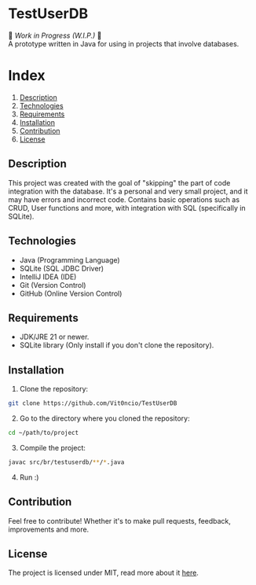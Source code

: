 # TestUserDB

🚧 *Work in Progress (W.I.P.)* 🚧  
A prototype written in Java for using in projects that involve databases.

# Index
1. [Description](#description)
2. [Technologies](#technologies)
3. [Requirements](#requirements)
4. [Installation](#installation)
5. [Contribution](#contribution)
6. [License](#License)

## Description
This project was created with the goal of "skipping" the part of code integration with the database. It's a personal and very small project, and it may have errors and incorrect code. Contains basic operations such as CRUD, User functions and more, with integration with SQL (specifically in SQLite).

## Technologies
* Java (Programming Language)
* SQLite (SQL JDBC Driver)
* IntelliJ IDEA (IDE)
* Git (Version Control)
* GitHub (Online Version Control)

## Requirements
* JDK/JRE 21 or newer.
* SQLite library (Only install if you don't clone the repository).

## Installation
1. Clone the repository:
```bash
git clone https://github.com/Vit0ncio/TestUserDB
```

2. Go to the directory where you cloned the repository:
```bash
cd ~/path/to/project
```

3. Compile the project:
```bash
javac src/br/testuserdb/**/*.java
```

4. Run :)

## Contribution
Feel free to contribute! Whether it's to make pull requests, feedback, improvements and more.

## License
The project is licensed under MIT, read more about it [here](LICENSE).

